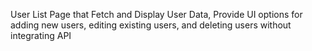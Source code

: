 User List Page that Fetch and Display User Data, Provide UI options for adding new users, editing existing users, and deleting users without integrating API
